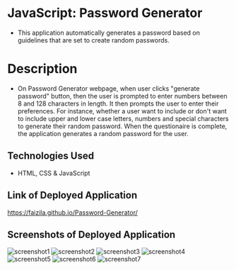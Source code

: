 # JavaScript: Password Generator

* This application automatically generates a password based on guidelines that are set to create random passwords.

# Description

* On Password Generator webpage, when user clicks "generate password" button, then the user is prompted to enter numbers between 8 and 128 characters in length. It then prompts the user to enter their preferences. For instance, whether a user want to include or don't want to include upper and lower case letters, numbers and special characters to generate their random password. When the questionaire is complete, the application generates a random password for the user.

## Technologies Used

* HTML, CSS & JavaScript

## Link of Deployed Application

https://faizila.github.io/Password-Generator/

## Screenshots of Deployed Application

![screenshot1](https://user-images.githubusercontent.com/78191579/134427994-df663180-ecbe-45f0-a44e-17d6d23e1788.JPG)
![screenshot2](https://user-images.githubusercontent.com/78191579/134427999-ad3355c1-59a5-4b1e-9958-3ed8d0422966.JPG)
![screenshot3](https://user-images.githubusercontent.com/78191579/134428004-f0ce4347-963b-42ac-986d-65a1cd8de101.JPG)
![screenshot4](https://user-images.githubusercontent.com/78191579/134428009-74d760cb-e894-4191-a886-b42936513c23.JPG)
![screenshot5](https://user-images.githubusercontent.com/78191579/134428016-d6c348fe-6cc2-4f28-a9ec-fa968b787a05.JPG)
![screenshot6](https://user-images.githubusercontent.com/78191579/134428022-ef6ecbb4-5f61-4580-bd51-20ae017a9d71.JPG)
![screenshot7](https://user-images.githubusercontent.com/78191579/134428025-9ed1f0db-8f0a-4199-8b34-58c983beb706.JPG)



